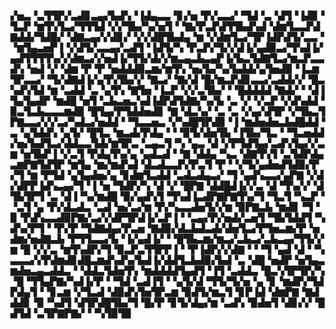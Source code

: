 ▞▅▃▝▃▜▜▛▞▃▟▊▃▄▞▙▟▚▝▐▟▄▃▃▝▊▞▅▝▛▞▃▃▞▝▜▟▝▃▝▟▜▝▐▟▉▝▜▃▛▝▆▜▚▜▃▞▜▜▜▟▝▞▞▜▙▞▚▞▅▜▝▝▇▞▛▃▛▟▜▜▙▟▚▟▝▟▆▜▃▃▛▟▇▟▟▞▜▟█▞▝▟▇▃▄▞▞▟▊▞▝▞▞▟█▜▙▟▄▝▆▝▞▟▆▜▃▞▜▛▐▟▛▟▜▞▃▃▝▝▆▜▄▃▅▛▐▝▞▟▜▞▃▃▄▞▃▟▜▝▐▟▜▞▚▝▛▃▛▞▜▞▞▟▐▞▄▟▉▃▞▜▚▟▐▞▄▟▜▜▜▜▚▞▞▟▆▃▞▞▅▟▐▞▜▜▞▟▞▞▆▃▄▃▙▃▄▛▐▞▙▃▜▟▇▜▃▞▆▃▛▃▃▟▚▝▅▟▝▞▝▟▆▝▛▝▛▝▅▟▟▟▉▃▆▞▆▜▚▝▅▞▙▞▚▞▙▟▟▞▄▜▅▟▉▝▐▃▆▜▛▃▃▞▝▜▞▟▇▟▐▞▄▜▚▜▙▞▞▝▇▃▞▝▇▞▟▝█▞▆▃▛▟▊▃▃▞▃▟▟▞▞▝█▃▚▟▚▜▟▝▆▝▃▟▟▝▃▝▄▜▚▝▇▜▅▝▐▃▛▝▞▞▃▜▙▞▝▝█▟▟▟▟▝▇▟▞▝▝▟▐▜▄▜▄▟▛▝▆▟█▝▅▜▝▃▙▃▅▃▚▟▐▟▛▟▜▟▇▞▚▞▙▝▃▝▞▝▞▃▛▝▞▟▚▟▟▝▉▃▜▃▙▃▃▃▆▟▉▝█▜▄▞▛▜▟▟▅▟▊▝▇▝▟▃▚▞▝▃▝▃▝▞▄▞▟▜▛▝▞▜▙▃▜▛▇▃▃▞▞▞▃▞▚▟▃▞▅▟▟▝▝▜▃▃▅▃▝▞▚▟█▜▛▟▉▝▐▝▆▟▅▟▅▃▙▟█▟▟▝▃▝▄▜▟▟▚▝▄▜▞▝█▜▃▝▆▃▟▞▛▟▄▝▝▝▉▜▞▟▅▜▙▝▐▜▙▞▜▃▝▝▜▃▅▟▟▞▅▞▙▟▜▃▞▟▟▃▃▜▟▞▆▜▛▃▝▃▄▃▜▝▚▝▄▃▝▟▝▞▛▜▟▜▄▞▃▟▚▜▄▞▞▃▆▝▅▜▙▛▐▝▞▃▜▝▛▟▄▜▚▞▄▝▄▟▃▟▝▝▇▝▟▟▄▝▚▃▝▟▇▜▚▜▝▃▜▟▛▟▄▃▆▛▇▜▟▜▛▝▆▜▄▝▆▞▆▟▚▟▝▟▃▟▃▃▛▞▛▃▜▝▛▝▝▞▜▞▄▟▅▟▜▟▉▞▛▞▜▝▆▝▛▜▟▝▄▜▄▟▅▞▄▝▊▟▆▜▃▟▟▝▃▟▃▟▄▃▞▝▜▝▄▟▚▃▃▞▄▛▇▝▞▟▞▟▛▛▐▟▚▃▄▞▜▝▐▝▅▝▜▟▛▞▚▝▟▝▞▝█▛▇▝▟▟█▟▐▞▞▃▝▟▝▜▚▞▞▝▟▜▙▜▛▜▝▃▝▟▐▝▚▞▆▟█▝▉▞▄▟▚▜▝▜▚▟▐▃▟▛▇▛▇▜▚▞▜▝▜▃▜▝▚▃▛▝▝▃▜▝▄▝▛▞▟▃▟▃▝▃▟▝▅▞▃▞▆▝▛▞▚▃▃▟▅▜▞▞▆▝▉▛▇▃▙▝▆▟▊▝▜▝▉▝▛▟▚▃▃▟▉▛▇▞▃▞▞▟▛▜▛▟▐▞▃▛▐▝▝▃▄▞▛▞▅▟▞▃▅▜▝▜▙▜▟▟▜▝▚▟▚▞▛▜▝▝▛▞▛▝▜▟▇▟▄▞▛▃▅▝▇▟▉▞▟▃▙▟▃▟▞▟▅▜▃▞▛▜▅▃▆▞▛▝▅▟▆▞▅▟▇▃▙▝▛▜▜▃▃▞▙▝▐▞▄▟▐▞▝▝█▜▙▃▆▞▆▃▞▃▙▃▞▃▙▃▄▞▜▜▞▞▆▝█▝▞▞▃▝▆▜▚▟▛▞▜▝▉▃▛▃▜▜▛▛▐▝▝▛▐▟▛▞▞▟▇▝▝▝▜▝▄▟▝▟▝▝▚▃▃▃▞▞▛▟▆▟▊▟█▃▆▟▚▟▚▞▙▟▐▞▟▟▜▃▙▟▉▞▙▟▝▃▝▟█▝▅▟▛▝▅▜▄▃▆▟▅▃▄▃▟▟▃▝▝▟▟▃▜▟▅▜▚▝▆▟▟▟▟▜▄▟▜▝▐▜▝▃▟▟▃▝█▃▚▜▛▜▛▞▚▝█▝▜▜▄▛▇▞▚▟▐▞▛▝▝▜▟▝▃▟▐▜▝▝▄▜▞▟▝▜▜▞▜▞▅▝▄▝▊▝▆▟▛▞▜▟▛▟▄▜▝▝▊▃▆▝▞▜▃▟▝▟▉▟▚▜▅▜▛▃▆▝▉▟▜▞▆▃▜▝▊▛▐▟▝▟▆▛▇▝▇▟▟▟▊▝▉▝▚▟▜▝▟▜▛▟█▜▙▞▜▝█▞▛▝▊▜▞▟▄▞▆▝▃▟▚▝▉▟▅▜▝▟▊▞▞▝█▟▜▟▝▃▜▛▇▛▇▞▝▝▚▜▉▜▉
